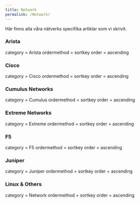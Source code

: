 ```yaml
---
title: Network
permalink: /Network/
---
```


Här finns alla våra nätverks specifika artiklar som vi skrivit.

### Arista

<DynamicPageList> category = Arista ordermethod = sortkey order =
ascending </DynamicPageList>

### Cisco

<DynamicPageList> category = Cisco ordermethod = sortkey order =
ascending </DynamicPageList>

### Cumulus Networks

<DynamicPageList> category = Cumulus ordermethod = sortkey order =
ascending </DynamicPageList>

### Extreme Networks

<DynamicPageList> category = Extreme ordermethod = sortkey order =
ascending </DynamicPageList>

### F5

<DynamicPageList> category = F5 ordermethod = sortkey order = ascending
</DynamicPageList>

### Juniper

<DynamicPageList> category = Juniper ordermethod = sortkey order =
ascending </DynamicPageList>

### Linux & Others

<DynamicPageList> category = Network ordermethod = sortkey order =
ascending </DynamicPageList>